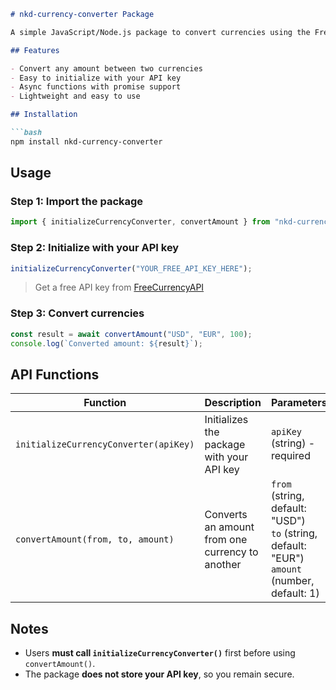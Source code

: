 ````markdown
# nkd-currency-converter Package

A simple JavaScript/Node.js package to convert currencies using the FreeCurrencyAPI. Users provide their own API key, keeping your key private and secure.

## Features

- Convert any amount between two currencies
- Easy to initialize with your API key
- Async functions with promise support
- Lightweight and easy to use

## Installation

```bash
npm install nkd-currency-converter
````

## Usage

### Step 1: Import the package

```js
import { initializeCurrencyConverter, convertAmount } from "nkd-currency-converter";
```

### Step 2: Initialize with your API key

```js
initializeCurrencyConverter("YOUR_FREE_API_KEY_HERE");
```

> Get a free API key from [FreeCurrencyAPI](https://freecurrencyapi.com/)

### Step 3: Convert currencies

```js
const result = await convertAmount("USD", "EUR", 100);
console.log(`Converted amount: ${result}`);
```

## API Functions

| Function                              | Description                                     | Parameters                                                                                            |
| ------------------------------------- | ----------------------------------------------- | ----------------------------------------------------------------------------------------------------- |
| `initializeCurrencyConverter(apiKey)` | Initializes the package with your API key       | `apiKey` (string) - required                                                                          |
| `convertAmount(from, to, amount)`     | Converts an amount from one currency to another | `from` (string, default: "USD") <br> `to` (string, default: "EUR") <br> `amount` (number, default: 1) |

## Notes

* Users **must call `initializeCurrencyConverter()`** first before using `convertAmount()`.
* The package **does not store your API key**, so you remain secure.

```
```

